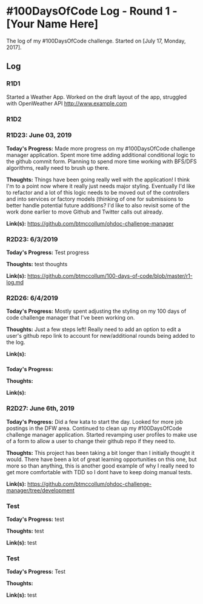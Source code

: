 # #100DaysOfCode Log - Round 1 - [Your Name Here]

The log of my #100DaysOfCode challenge. Started on [July 17, Monday, 2017].

## Log

### R1D1 
Started a Weather App. Worked on the draft layout of the app, struggled with OpenWeather API http://www.example.com

### R1D2
### R1D23: June 03, 2019

 **Today's Progress:** Made more progress on my #100DaysOfCode challenge manager application. Spent more time adding additional conditional logic to the github commit form. Planning to spend more time working with BFS/DFS algorithms, really need to brush up there.

 **Thoughts:** Things have been going really well with the application! I think I'm to a point now where it really just needs major styling. Eventually I'd like to refactor and a lot of this logic needs to be moved out of the controllers and into services or factory models (thinking of one for submissions to better handle potential future additions? I'd like to also revisit some of the work done earlier to move Github and Twitter calls out already.

 **Link(s):** https://github.com/btmccollum/ohdoc-challenge-manager
 ### R2D23: 6/3/2019

 **Today's Progress:** Test progress

 **Thoughts:** test thoughts

 **Link(s):** https://github.com/btmccollum/100-days-of-code/blob/master/r1-log.md
 ### R2D26: 6/4/2019

 **Today's Progress:** Mostly spent adjusting the styling on my 100 days of code challenge manager that I've been working on. 

 **Thoughts:** Just a few steps left! Really need to add an option to edit a user's github repo link to account for new/additional rounds being added to the log. 

 **Link(s):** 
 ### 

 **Today's Progress:** 

 **Thoughts:** 

 **Link(s):** 
 ### R2D27: June 6th, 2019

 **Today's Progress:** Did a few kata to start the day. Looked for more job postings in the DFW area. Continued to clean up my #100DaysOfCode challenge manager application. Started revamping user profiles to make use of a form to allow a user to change their github repo if they need to. 

 **Thoughts:** This project has been taking a bit longer than I initially thought it would. There have been a lot of great learning opportunities on this one, but more so than anything, this is another good example of why I really need to get more comfortable with TDD so I dont have to keep doing manual tests.

 **Link(s):** https://github.com/btmccollum/ohdoc-challenge-manager/tree/development
 ### Test

 **Today's Progress:** test

 **Thoughts:** test

 **Link(s):** test
 ### Test

 **Today's Progress:** Test

 **Thoughts:** 

 **Link(s):** test
 